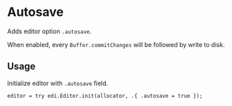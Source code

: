 # Autosave

Adds editor option `.autosave`.

When enabled, every `Buffer.commitChanges` will be followed by write to disk.

## Usage

Initialize editor with `.autosave` field.

```zig
editor = try edi.Editor.init(allocator, .{ .autosave = true });
```
